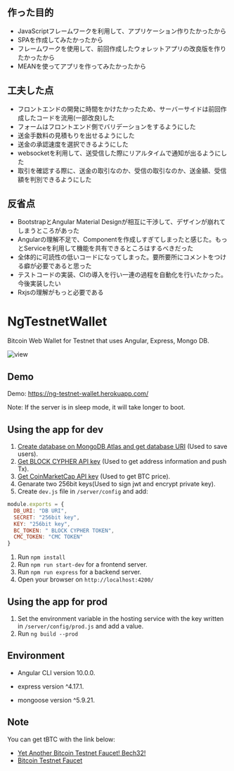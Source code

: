 ## 作った目的
+ JavaScriptフレームワークを利用して、アプリケーション作りたかったから
+ SPAを作成してみたかったから
+ フレームワークを使用して、前回作成したウォレットアプリの改良版を作りたかったから
+ MEANを使ってアプリを作ってみたかったから

## 工夫した点
+ フロントエンドの開発に時間をかけたかったため、サーバーサイドは前回作成したコードを流用(一部改良)した
+ フォームはフロントエンド側でバリデーションをするようにした
+ 送金手数料の見積もりを出せるようにした
+ 送金の承認速度を選択できるようにした
+ websocketを利用して、送受信した際にリアルタイムで通知が出るようにした
+ 取引を確認する際に、送金の取引なのか、受信の取引なのか、送金額、受信額を判別できるようにした

## 反省点
+ BootstrapとAngular Material Designが相互に干渉して、デザインが崩れてしまうところがあった
+ Angularの理解不足で、Componentを作成しすぎてしまったと感じた。もっとServiceを利用して機能を共有できるところはするべきだった
+ 全体的に可読性の低いコードになってしまった。要所要所にコメントをつける癖が必要であると思った
+ テストコードの実装、CIの導入を行い一連の過程を自動化を行いたかった。今後実装したい
+ Rxjsの理解がもっと必要である

# NgTestnetWallet
Bitcoin Web Wallet for Testnet that uses Angular, Express, Mongo DB.

![view](https://user-images.githubusercontent.com/62182298/88649140-951bfa80-d102-11ea-816b-e3e333ffbfb8.gif)

## Demo
Demo: <https://ng-testnet-wallet.herokuapp.com/>

Note: If the server is in sleep mode, it will take longer to boot.

## Using the app for dev
1. [Create database on MongoDB Atlas and get database URI](https://www.mongodb.com/cloud/atlas) (Used to save users).
1. [Get BLOCK CYPHER API key](https://www.blockcypher.com/) (Used to get address information and push Tx).
1. [Get CoinMarketCap API key](https://coinmarketcap.com/api/) (Used to get BTC price).
1. Genarate two 256bit keys(Used to sign jwt and encrypt private key).
1. Create `dev.js` file in `/server/config` and add:

```golang:dev.js
module.exports = {
  DB_URI: "DB URI",
  SECRET: "256bit key",
  KEY: "256bit key",
  BC_TOKEN: " BLOCK CYPHER TOKEN",
  CMC_TOKEN: "CMC TOKEN"
}
```
1. Run `npm install`
1. Run `npm run start-dev` for a frontend server.
1. Run `npm run express` for a backend server.
1. Open your browser on `http://localhost:4200/`

## Using the app for prod
1. Set the environment variable in the hosting service with the key written in `/server/config/prod.js` and add a value.
1. Run `ng build --prod`

## Environment
+ Angular CLI version 10.0.0.
* express version ^4.17.1.
+ mongoose version ^5.9.21.

## Note
You can get tBTC with the link below:
+ [Yet Another Bitcoin Testnet Faucet! Bech32!](https://testnet-faucet.mempool.co/)
+ [Bitcoin Testnet Faucet](https://bitcoinfaucet.uo1.net/)

